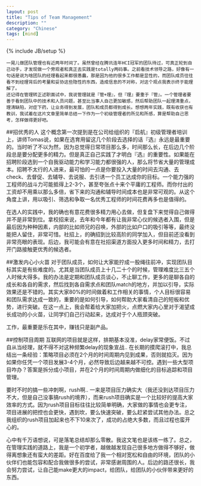 ```yaml
---
layout: post
title: "Tips of Team Management"
description: ""
category: "Chinese"
tags: [mind]
---
```

{% include JB/setup %}

    一晃儿做团队管理也有近两年时间了。虽然曾经在腾讯连年HCI冠军的团队待过，可真正轮到自己动手，才发现做一个旁观者和真正去实践是totally两码事。之前看技术领导之路，好像有一句话是说为啥团队的经理看起来都很愚蠢，那是因为他的很多工作都是显性的，而团队成员往往看不到经理背后的考量和妥协这些隐性的东西，造成信息的不对称，对这个观点我表示终于能理解了。
    还记得在管理转正述职面试中，我说管理就是『管+理』，但『理』要重于『管』。一个管理者要善于看到团队中的技术和人员问题，甚至比当事人自己更加敏感，然后帮助团队一起理清重点，理清缺陷，对症下药，让业务得到发展，团队和成员都得到成长。想想两年实践，既有收获也有教训，我试着在这片文章里简单总结一下作为一个初级管理者的所见和所感，算是帮助自己思考，怎样做得更好吧。

##招优秀的人
这个概念第一次提到是在公司给组织的『启航』初级管理者培训上，讲师Tomas说，如果在选育用留这几个阶段去选择的话『选』永远是最重要的。当时听了不以为然，因为总觉得日常项目那么多，时间那么长，在后边几个阶段总是要分配更多的精力。但是真正自己实践了才明白『选』的重要性。如果能在招聘阶段选到一个自我驱动能力和学习能力都很强的人，那么将节省大量的管理成本。招聘不太行的人进来，最可怕的一点是你要投入大量的时间去沟通、去check、去督促、去辅导、去说服、去引诱一个员工达成你的目标。一个能力强的工程师的战斗力可能抵得上2-3个，甚至夸张点十来个平庸的工程师。而你付出的工资却不用乘以那么多倍，省下来的沟通和辅导时间成本也是非常可观的。从这个角度上讲，用以吸引、筛选和争取一名优秀工程师的时间花费再多也是值得的。

在选人的实践中，我的确也有意花费很多精力用心去做，但复盘下来觉得自己做得并不是非常到位。拿校招来说，去年和今年都有让我非常心仪的候选者入围，但是最后因为种种因素，内部的比如师兄的召唤，外部的比如户口的吸引等等，最终没能把人留住，非常可惜。社招上，的确招到比较高阶的同学加入，但目前还没看到非常亮眼的表现。后边，我可能会有意在社招渠道方面投入更多时间和精力，去打开门路接触更优秀的候选者。

##激发内心小火苗
对于团队成员，如何让大家能拧成一股绳往前冲，实现团队目标其实是有些难度的。尤其是当团队成员上十几二十个的时候，管理难度比三五个人时候大得多。我的办法是定期和团队成员谈心，不止聊工作，更多的是聊各自的成长和各自的需求，然后找到各自需求点和团队match的地方，并加以引导，实际效果还是不错的。其实大家80%的时间做着和工作相关的事情，个人目标很容易和团队需求达成一致的，重要的是如何引导，如何帮助大家看清自己的短板和优势，进行突破。在这一点上，我会帮着给大家加把火，点燃大家内心里对于渴望成长成功的小火苗，让同学们自己行动起来，达成对于个人瓶颈突破。

工作，最重要是乐在其中，赚钱只是副产品。


##控制项目周期
互联网的项目就是这样，排期基本没准，delay家常便饭。不过自从当经理，就不得不对这种频繁delay的现象宣战.. 在长期的摸爬滚打中，我总结出一条经验：策略项目必须在2个月的时间周期内见到成果，否则就掐灭。因为如果你任凭一个项目发展3-4个月，必然导致后边越来越不可控。遇到一些大型项目咋办？答案是拆分成小项目，并在2个月的时间周期内做细化的目标追踪和项目管理。

要时不时的搞一些冲刺啊，rush啊.. 一来是项目压力确实大（我还没到达项目压力不大，但是自己没事搞rush的境界），而来rush项目确实是一个比较好的提高大家效率的方式。因为rush项目目标往往比较简单明确，大家做的事情也会更专注，项目进展的把控也会更快，遇到坎，要么快速突破，要么赶紧尝试其他办法。总之我组织的rush项目加起来也不下10来次了，成功的占绝大多数，而且过程也蛮开心的。

心中有千万语想说，可是落笔总结却那么零散。我这文笔也是该练一练了。总之，在管理实践的道路上，我是一个初学者，越做越发现自己很多地方做得不够好，做得离想象还有蛮大的差距。好在百度给了我一个相对宽松和自由的环境，团队的小伙伴们也能包容和配合我做很多的尝试，非常感谢周围的人。后边的路还很长，我会努力尝试，让自己能make更大的impact，给团队，给团队的小伙伴带来更好的东西。

